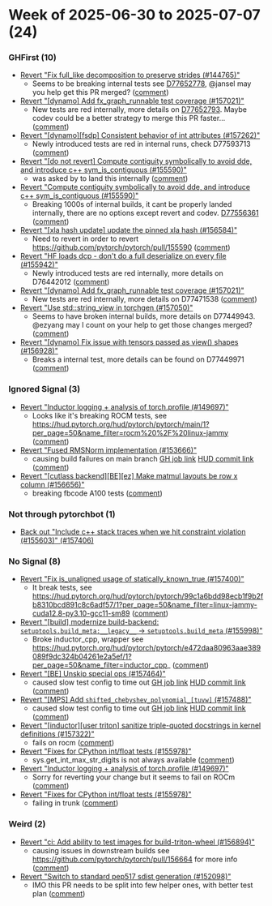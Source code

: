 # Week of 2025-06-30 to 2025-07-07 (24)

### GHFirst (10)

- [Revert "Fix full_like decomposition to preserve strides (#144765)"](https://github.com/pytorch/pytorch/commit/c553c55be76daaf70d977a4ac7664b46cbcfa7c4)
  - Seems to be breaking internal tests see [D77652778](https://www.internalfb.com/diff/D77652778), @jansel may you help get this PR merged? ([comment](https://github.com/pytorch/pytorch/pull/144765#issuecomment-3027975098))
- [Revert "[dynamo] Add fx_graph_runnable test coverage (#157021)"](https://github.com/pytorch/pytorch/commit/d5a89178b05db3124f16c733e9b00f8c5c4ab038)
  - New tests are red internally, more details on [D77652793](https://www.internalfb.com/diff/D77652793). Maybe codev could be a better strategy to merge this PR faster... ([comment](https://github.com/pytorch/pytorch/pull/157021#issuecomment-3027952946))
- [Revert "[dynamo][fsdp] Consistent behavior of int attributes (#157262)"](https://github.com/pytorch/pytorch/commit/8c0df6fe1769c813f57da766528ff3cc4e56943e)
  - Newly introduced tests are red in internal runs, check D77593713 ([comment](https://github.com/pytorch/pytorch/pull/157262#issuecomment-3026944993))
- [Revert "[do not revert] Compute contiguity symbolically to avoid dde, and introduce c++ sym_is_contiguous (#155590)"](https://github.com/pytorch/pytorch/commit/c6a27bae3656021720074520ac6dad9cebe83ff5)
  - was asked by to land this internally  ([comment](https://github.com/pytorch/pytorch/pull/155590#issuecomment-3025796794))
- [Revert "Compute contiguity symbolically to avoid dde, and introduce c++ sym_is_contiguous (#155590)"](https://github.com/pytorch/pytorch/commit/1586521461c8dc642735466fc143b7d366a858d0)
  - Breaking 1000s of internal builds, it cant be properly landed internally, there are no options except revert and codev. [D77556361](https://www.internalfb.com/diff/D77556361) ([comment](https://github.com/pytorch/pytorch/pull/155590#issuecomment-3023503929))
- [Revert "[xla hash update] update the pinned xla hash (#156584)"](https://github.com/pytorch/pytorch/commit/534c454e77ac0eefd52d63c60d42911e7f9617ea)
  - Need to revert in order to revert https://github.com/pytorch/pytorch/pull/155590 ([comment](https://github.com/pytorch/pytorch/pull/156584#issuecomment-3023492421))
- [Revert "HF loads dcp - don't do a full deserialize on every file (#155942)"](https://github.com/pytorch/pytorch/commit/13bf2655c1404aff64e05e50dd7b0ce4c8dc0fcf)
  - Newly introduced tests are red internally, more details on D76442012 ([comment](https://github.com/pytorch/pytorch/pull/155942#issuecomment-3023473036))
- [Revert "[dynamo] Add fx_graph_runnable test coverage (#157021)"](https://github.com/pytorch/pytorch/commit/0bce39026917d10995ff47352c3da9fff0ec31ff)
  - New tests are red internally, more details on D77471538 ([comment](https://github.com/pytorch/pytorch/pull/157021#issuecomment-3023455082))
- [Revert "Use std::string_view in torchgen (#157050)"](https://github.com/pytorch/pytorch/commit/d5e6f4209424b96237ea5468dd47899e1124dfcb)
  - Seems to have broken internal builds, more details on D77449943. @ezyang may I count on your help to get those changes merged? ([comment](https://github.com/pytorch/pytorch/pull/157050#issuecomment-3020222668))
- [Revert "[dynamo] Fix issue with tensors passed as view() shapes (#156928)"](https://github.com/pytorch/pytorch/commit/efbf07e7ea46c33c936cac882eb1c8b782d1d070)
  - Breaks a internal test, more details can be found on D77449971 ([comment](https://github.com/pytorch/pytorch/pull/156928#issuecomment-3020186268))

### Ignored Signal (3)

- [Revert "Inductor logging + analysis of torch.profile (#149697)"](https://github.com/pytorch/pytorch/commit/6ef70edd9a9acee76a607bdd22bac400c8e29434)
  - Looks like it's breaking ROCM tests, see https://hud.pytorch.org/hud/pytorch/pytorch/main/1?per_page=50&name_filter=rocm%20%2F%20linux-jammy ([comment](https://github.com/pytorch/pytorch/pull/149697#issuecomment-3025673908))
- [Revert "Fused RMSNorm implementation (#153666)"](https://github.com/pytorch/pytorch/commit/6401d1d53d13cb2d564d48a30a8cf4f952ff773d)
  - causing build failures on main branch [GH job link](https://github.com/pytorch/pytorch/actions/runs/16007148842/job/45156382001) [HUD commit link](https://hud.pytorch.org/pytorch/pytorch/commit/e1aee86646aa6d1b9cb9d34351e43936401c5efc) ([comment](https://github.com/pytorch/pytorch/pull/153666#issuecomment-3025146176))
- [Revert "[cutlass backend][BE][ez] Make matmul layouts be row x column (#156656)"](https://github.com/pytorch/pytorch/commit/d3efd732348f8a455ca23e7fcae043651e41f65e)
  - breaking fbcode A100 tests ([comment](https://github.com/pytorch/pytorch/pull/156656#issuecomment-3020769914))

### Not through pytorchbot (1)

- [Back out "Include c++ stack traces when we hit constraint violation (#155603)" (#157406)](https://github.com/pytorch/pytorch/commit/156bc243f0edbf79d4a24d5affb48198551b58dd)

### No Signal (8)

- [Revert "Fix is_unaligned usage of statically_known_true (#157400)"](https://github.com/pytorch/pytorch/commit/f2e712ca14dbbb8435427fd536b0dd63994a9265)
  - It break tests, see https://hud.pytorch.org/hud/pytorch/pytorch/99c1a6bdd98ecb1f9b2fb8310bcd891c8c6adf57/1?per_page=50&name_filter=linux-jammy-cuda12.8-py3.10-gcc11-sm89 ([comment](https://github.com/pytorch/pytorch/pull/157400#issuecomment-3034353539))
- [Revert "[build] modernize build-backend: `setuptools.build_meta:__legacy__` -> `setuptools.build_meta` (#155998)"](https://github.com/pytorch/pytorch/commit/2e64e45b0b260e2efc2bde641ec2b3b8ed910194)
  - Broke inductor_cpp, wrapper see https://hud.pytorch.org/hud/pytorch/pytorch/e472daa80963aae389089f9dc324b04261e2a5ef/1?per_page=50&name_filter=inductor_cpp_ ([comment](https://github.com/pytorch/pytorch/pull/155998#issuecomment-3032915058))
- [Revert "[BE] Unskip special ops (#157464)"](https://github.com/pytorch/pytorch/commit/c9174a20f75ba007b0f520326ced5c65d8a2b269)
  - caused slow test config to time out [GH job link](https://github.com/pytorch/pytorch/actions/runs/16037776972/job/45254574100) [HUD commit link](https://hud.pytorch.org/pytorch/pytorch/commit/e124a0d88ca2aa04bfaca2dcabf5de6244048e45) ([comment](https://github.com/pytorch/pytorch/pull/157464#issuecomment-3032676989))
- [Revert "[MPS] Add `shifted_chebyshev_polynomial_[tuvw]` (#157488)"](https://github.com/pytorch/pytorch/commit/b6276a425f595c7a112f2241b29630ca8b42866a)
  - caused slow test config to time out [GH job link](https://github.com/pytorch/pytorch/actions/runs/16037776972/job/45254574100) [HUD commit link](https://hud.pytorch.org/pytorch/pytorch/commit/e124a0d88ca2aa04bfaca2dcabf5de6244048e45) ([comment](https://github.com/pytorch/pytorch/pull/157464#issuecomment-3032676989))
- [Revert "[inductor][user triton] sanitize triple-quoted docstrings in kernel definitions (#157322)"](https://github.com/pytorch/pytorch/commit/ab6cb34480a14f3cf2446519189ee5f0c5e7278d)
  - fails on rocm ([comment](https://github.com/pytorch/pytorch/pull/157322#issuecomment-3025826951))
- [Revert "Fixes for CPython int/float tests (#155978)"](https://github.com/pytorch/pytorch/commit/c202a7329ad798da676762a8af2aa588f882d288)
  - sys.get_int_max_str_digits is not always available ([comment](https://github.com/pytorch/pytorch/pull/155978#issuecomment-3021990027))
- [Revert "Inductor logging + analysis of torch.profile (#149697)"](https://github.com/pytorch/pytorch/commit/c038719731abdcd415a5e82c5f3826f2358229fc)
  - Sorry for reverting your change but it seems to fail on ROCm ([comment](https://github.com/pytorch/pytorch/pull/149697#issuecomment-3020006655))
- [Revert "Fixes for CPython int/float tests (#155978)"](https://github.com/pytorch/pytorch/commit/da1f337bc43ce2d720aca1349f9c09712e037382)
  - failing in trunk ([comment](https://github.com/pytorch/pytorch/pull/155978#issuecomment-3019457531))

### Weird (2)

- [Revert "ci: Add ability to test images for build-triton-wheel (#156894)"](https://github.com/pytorch/pytorch/commit/3a5677a380c79810cc370dce6ef79b0871ddcf8c)
  - causing issues in downstream builds see https://github.com/pytorch/pytorch/pull/156664 for more info ([comment](https://github.com/pytorch/pytorch/pull/156894#issuecomment-3025137790))
- [Revert "Switch to standard pep517 sdist generation (#152098)"](https://github.com/pytorch/pytorch/commit/023887fc5af5a7273d7eb0388fdf1f0e87eafb28)
  - IMO this PR needs to be split into few helper ones, with better test plan ([comment](https://github.com/pytorch/pytorch/pull/152098#issuecomment-3024223880))
